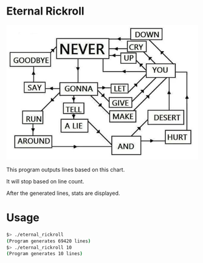 # Eternal Rickroll

![](god%27s%20will.png)

This program outputs lines based on this chart.

It will stop based on line count.

After the generated lines, stats are displayed.

# Usage

```bash
$> ./eternal_rickroll
(Program generates 69420 lines)
$> ./eternal_rickroll 10
(Program generates 10 lines) 
```